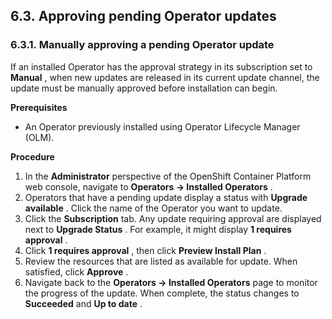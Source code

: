 ## 6.3. Approving pending Operator updates




### 6.3.1. Manually approving a pending Operator update




If an installed Operator has the approval strategy in its subscription set to **Manual** , when new updates are released in its current update channel, the update must be manually approved before installation can begin.

 **Prerequisites** 

- An Operator previously installed using Operator Lifecycle Manager (OLM).


 **Procedure** 

1. In the **Administrator** perspective of the OpenShift Container Platform web console, navigate to **Operators → Installed Operators** .
1. Operators that have a pending update display a status with **Upgrade available** . Click the name of the Operator you want to update.
1. Click the **Subscription** tab. Any update requiring approval are displayed next to **Upgrade Status** . For example, it might display **1 requires approval** .
1. Click **1 requires approval** , then click **Preview Install Plan** .
1. Review the resources that are listed as available for update. When satisfied, click **Approve** .
1. Navigate back to the **Operators → Installed Operators** page to monitor the progress of the update. When complete, the status changes to **Succeeded** and **Up to date** .


